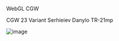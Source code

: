 WebGL CGW

CGW 23 Variant Serhieiev Danylo TR-21mp

![image](https://s9.gifyu.com/images/Animation92202246bd40e6c1.gif)
